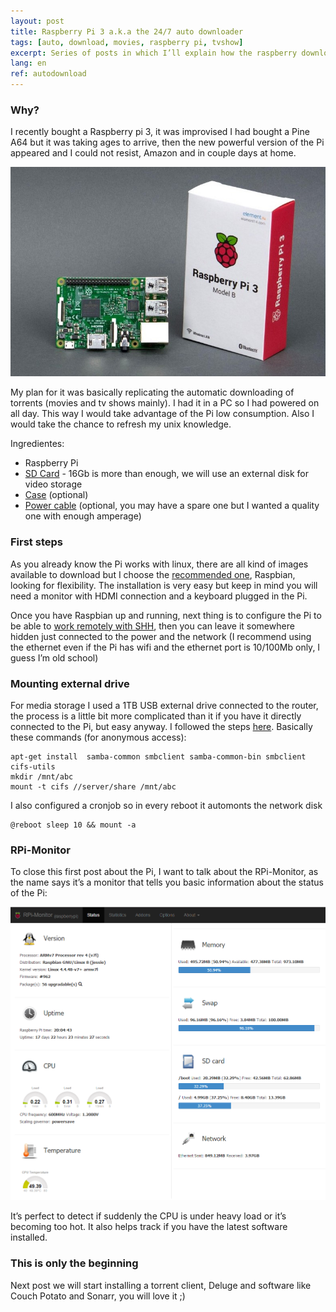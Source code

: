 ```yaml
---
layout: post
title: Raspberry Pi 3 a.k.a the 24/7 auto downloader
tags: [auto, download, movies, raspberry pi, tvshow]
excerpt: Series of posts in which I’ll explain how the raspberry downloads automatically all my tv shows and movies, also the subtitle and the media in an unattended ...
lang: en
ref: autodownload
---
```


### Why?

I recently bought a Raspberry pi 3, it was improvised I had bought a Pine A64 but it was taking ages to arrive, then the new powerful version of the Pi appeared and I could not resist, Amazon and in couple days at home.

 ![Raspberry Pi 3](../images/raspberrypi.jpg "Raspberry Pi 3")

My plan for it was basically replicating the automatic downloading of torrents (movies and tv shows mainly). I had it in a PC so I had powered on all day. This way I would take advantage of the Pi low consumption. Also I would take the chance to refresh my unix knowledge.

Ingredientes:

* Raspberry Pi
* [SD Card](https://www.amazon.es/gp/product/B00J2BU7WO/ref=oh_aui_search_detailpage?ie=UTF8&psc=1) - 16Gb is more than enough, we will use an external disk for video storage
* [Case](https://www.amazon.es/gp/product/B00W7S1BFG/ref=oh_aui_search_detailpage?ie=UTF8&psc=1) (optional)
* [Power cable](https://www.amazon.es/gp/product/B01DDW0P1U/ref=oh_aui_search_detailpage?ie=UTF8&psc=1) (optional, you may have a spare one but I wanted a quality one with enough amperage)

### First steps

As you already know the Pi works with linux, there are all kind of images available to download but I choose the [recommended one](https://www.raspberrypi.org/help/videos/), Raspbian, looking for flexibility. The installation is very easy but keep in mind you will need a monitor with HDMI connection and a keyboard plugged in the Pi.

Once you have Raspbian up and running, next thing is to configure the Pi to be able to [work remotely with SHH](https://www.raspberrypi.org/documentation/remote-access/ssh/windows.md), then you can leave it somewhere hidden just connected to the power and the network (I recommend using the ethernet even if the Pi has wifi and the ethernet port is 10/100Mb only, I guess I’m old school)

### Mounting external drive

For media storage I used a 1TB USB external drive connected to the router, the process is a little bit more complicated than it if you have it directly connected to the Pi, but easy anyway. I followed the steps [here](http://raspberrypi.stackexchange.com/questions/40974/access-network-samba-share-from-pi-client). Basically these commands (for anonymous access):

```
apt-get install  samba-common smbclient samba-common-bin smbclient  cifs-utils
mkdir /mnt/abc
mount -t cifs //server/share /mnt/abc
```

I also configured a cronjob so in every reboot it automonts the network disk

```
@reboot sleep 10 && mount -a
```

### RPi-Monitor

To close this first post about the Pi, I want to talk about the RPi-Monitor, as the name says it’s a monitor that tells you basic information about the status of the Pi:

![RPi-Monitor](../images/rpi-monitor.png "RPi-Monitor")

It’s perfect to detect if suddenly the CPU is under heavy load or it’s becoming too hot. It also helps track if you have the latest software installed.

### This is only the beginning

Next post we will start installing a torrent client, Deluge and software like Couch Potato and Sonarr, you will love it ;)

